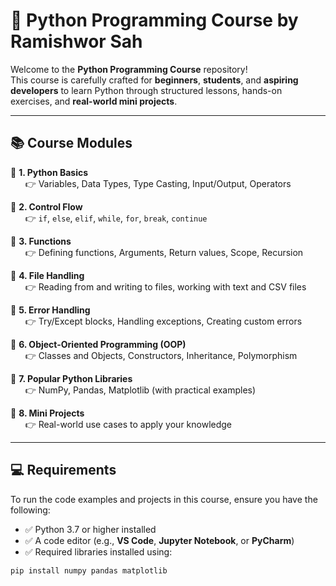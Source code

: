 # 🐍 Python Programming Course by Ramishwor Sah

Welcome to the **Python Programming Course** repository!  
This course is carefully crafted for **beginners**, **students**, and **aspiring developers** to learn Python through structured lessons, hands-on exercises, and **real-world mini projects**.

---

## 📚 Course Modules

🔹 **1. Python Basics**  
&nbsp;&nbsp;&nbsp;&nbsp;&nbsp;&nbsp;👉 Variables, Data Types, Type Casting, Input/Output, Operators

🔹 **2. Control Flow**  
&nbsp;&nbsp;&nbsp;&nbsp;&nbsp;&nbsp;👉 `if`, `else`, `elif`, `while`, `for`, `break`, `continue`

🔹 **3. Functions**  
&nbsp;&nbsp;&nbsp;&nbsp;&nbsp;&nbsp;👉 Defining functions, Arguments, Return values, Scope, Recursion

🔹 **4. File Handling**  
&nbsp;&nbsp;&nbsp;&nbsp;&nbsp;&nbsp;👉 Reading from and writing to files, working with text and CSV files

🔹 **5. Error Handling**  
&nbsp;&nbsp;&nbsp;&nbsp;&nbsp;&nbsp;👉 Try/Except blocks, Handling exceptions, Creating custom errors

🔹 **6. Object-Oriented Programming (OOP)**  
&nbsp;&nbsp;&nbsp;&nbsp;&nbsp;&nbsp;👉 Classes and Objects, Constructors, Inheritance, Polymorphism

🔹 **7. Popular Python Libraries**  
&nbsp;&nbsp;&nbsp;&nbsp;&nbsp;&nbsp;👉 NumPy, Pandas, Matplotlib (with practical examples)

🔹 **8. Mini Projects**  
&nbsp;&nbsp;&nbsp;&nbsp;&nbsp;&nbsp;👉 Real-world use cases to apply your knowledge

---

## 💻 Requirements

To run the code examples and projects in this course, ensure you have the following:

- ✅ Python 3.7 or higher installed
- ✅ A code editor (e.g., **VS Code**, **Jupyter Notebook**, or **PyCharm**)
- ✅ Required libraries installed using:

```bash
pip install numpy pandas matplotlib
